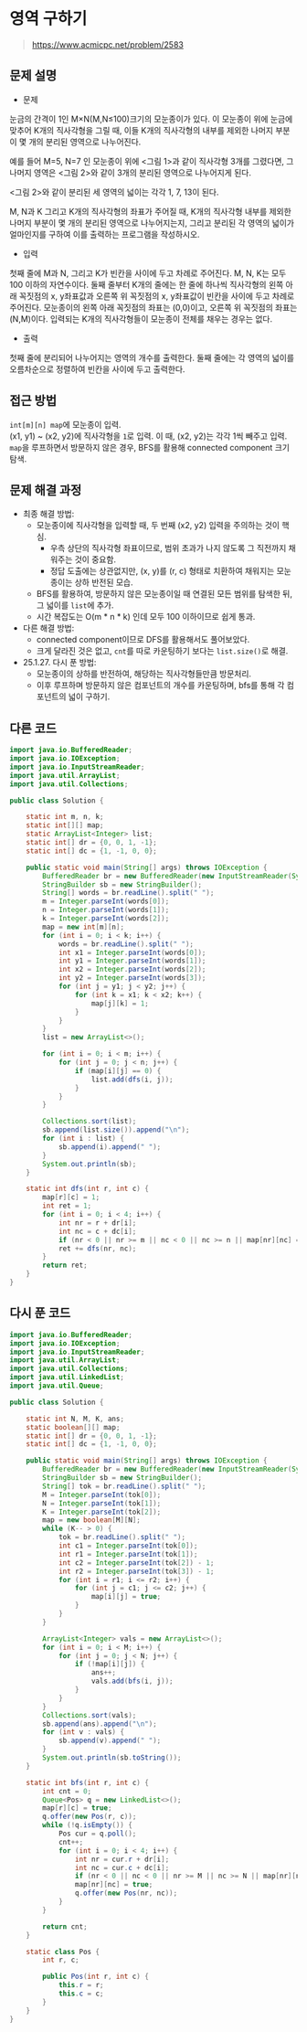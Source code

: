 # 영역 구하기

> https://www.acmicpc.net/problem/2583

## 문제 설명

- 문제

눈금의 간격이 1인 M×N(M,N≤100)크기의 모눈종이가 있다. 이 모눈종이 위에 눈금에 맞추어 K개의 직사각형을 그릴 때, 이들 K개의 직사각형의 내부를 제외한 나머지 부분이 몇 개의 분리된 영역으로 나누어진다.

예를 들어 M=5, N=7 인 모눈종이 위에 <그림 1>과 같이 직사각형 3개를 그렸다면, 그 나머지 영역은 <그림 2>와 같이 3개의 분리된 영역으로 나누어지게 된다.

<그림 2>와 같이 분리된 세 영역의 넓이는 각각 1, 7, 13이 된다.

M, N과 K 그리고 K개의 직사각형의 좌표가 주어질 때, K개의 직사각형 내부를 제외한 나머지 부분이 몇 개의 분리된 영역으로 나누어지는지, 그리고 분리된 각 영역의 넓이가 얼마인지를 구하여 이를 출력하는
프로그램을 작성하시오.

- 입력

첫째 줄에 M과 N, 그리고 K가 빈칸을 사이에 두고 차례로 주어진다. M, N, K는 모두 100 이하의 자연수이다. 둘째 줄부터 K개의 줄에는 한 줄에 하나씩 직사각형의 왼쪽 아래 꼭짓점의 x, y좌표값과 오른쪽
위 꼭짓점의 x, y좌표값이 빈칸을 사이에 두고 차례로 주어진다. 모눈종이의 왼쪽 아래 꼭짓점의 좌표는 (0,0)이고, 오른쪽 위 꼭짓점의 좌표는(N,M)이다. 입력되는 K개의 직사각형들이 모눈종이 전체를 채우는
경우는 없다.

- 출력

첫째 줄에 분리되어 나누어지는 영역의 개수를 출력한다. 둘째 줄에는 각 영역의 넓이를 오름차순으로 정렬하여 빈칸을 사이에 두고 출력한다.

## 접근 방법

`int[m][n] map`에 모눈종이 입력.  
(x1, y1) ~ (x2, y2)에 직사각형을 `1`로 입력. 이 때, (x2, y2)는 각각 1씩 빼주고 입력.  
`map`을 루프하면서 방문하지 않은 경우, BFS를 활용해 connected component 크기 탐색.

## 문제 해결 과정

- 최종 해결 방법:
    - 모눈종이에 직사각형을 입력할 때, 두 번째 (x2, y2) 입력을 주의하는 것이 핵심.
        - 우측 상단의 직사각형 좌표이므로, 범위 초과가 나지 않도록 그 직전까지 채워주는 것이 중요함.
        - 정답 도출에는 상관없지만, (x, y)를 (r, c) 형태로 치환하여 채워지는 모눈종이는 상하 반전된 모습.
    - BFS를 활용하여, 방문하지 않은 모눈종이일 때 연결된 모든 범위를 탐색한 뒤, 그 넓이를 `list`에 추가.
    - 시간 복잡도는 O(m * n * k) 인데 모두 100 이하이므로 쉽게 통과.
- 다른 해결 방법:
    - connected component이므로 DFS를 활용해서도 풀어보았다.
    - 크게 달라진 것은 없고, `cnt`를 따로 카운팅하기 보다는 `list.size()`로 해결.
- 25.1.27. 다시 푼 방법:
    - 모눈종이의 상하를 반전하여, 해당하는 직사각형들만큼 방문처리.
    - 이후 루프하며 방문하지 않은 컴포넌트의 개수를 카운팅하며, bfs를 통해 각 컴포넌트의 넓이 구하기.

## 다른 코드

```java
import java.io.BufferedReader;
import java.io.IOException;
import java.io.InputStreamReader;
import java.util.ArrayList;
import java.util.Collections;

public class Solution {

    static int m, n, k;
    static int[][] map;
    static ArrayList<Integer> list;
    static int[] dr = {0, 0, 1, -1};
    static int[] dc = {1, -1, 0, 0};

    public static void main(String[] args) throws IOException {
        BufferedReader br = new BufferedReader(new InputStreamReader(System.in));
        StringBuilder sb = new StringBuilder();
        String[] words = br.readLine().split(" ");
        m = Integer.parseInt(words[0]);
        n = Integer.parseInt(words[1]);
        k = Integer.parseInt(words[2]);
        map = new int[m][n];
        for (int i = 0; i < k; i++) {
            words = br.readLine().split(" ");
            int x1 = Integer.parseInt(words[0]);
            int y1 = Integer.parseInt(words[1]);
            int x2 = Integer.parseInt(words[2]);
            int y2 = Integer.parseInt(words[3]);
            for (int j = y1; j < y2; j++) {
                for (int k = x1; k < x2; k++) {
                    map[j][k] = 1;
                }
            }
        }
        list = new ArrayList<>();

        for (int i = 0; i < m; i++) {
            for (int j = 0; j < n; j++) {
                if (map[i][j] == 0) {
                    list.add(dfs(i, j));
                }
            }
        }

        Collections.sort(list);
        sb.append(list.size()).append("\n");
        for (int i : list) {
            sb.append(i).append(" ");
        }
        System.out.println(sb);
    }

    static int dfs(int r, int c) {
        map[r][c] = 1;
        int ret = 1;
        for (int i = 0; i < 4; i++) {
            int nr = r + dr[i];
            int nc = c + dc[i];
            if (nr < 0 || nr >= m || nc < 0 || nc >= n || map[nr][nc] == 1) continue;
            ret += dfs(nr, nc);
        }
        return ret;
    }
}
```

## 다시 푼 코드

```java
import java.io.BufferedReader;
import java.io.IOException;
import java.io.InputStreamReader;
import java.util.ArrayList;
import java.util.Collections;
import java.util.LinkedList;
import java.util.Queue;

public class Solution {

    static int N, M, K, ans;
    static boolean[][] map;
    static int[] dr = {0, 0, 1, -1};
    static int[] dc = {1, -1, 0, 0};

    public static void main(String[] args) throws IOException {
        BufferedReader br = new BufferedReader(new InputStreamReader(System.in));
        StringBuilder sb = new StringBuilder();
        String[] tok = br.readLine().split(" ");
        M = Integer.parseInt(tok[0]);
        N = Integer.parseInt(tok[1]);
        K = Integer.parseInt(tok[2]);
        map = new boolean[M][N];
        while (K-- > 0) {
            tok = br.readLine().split(" ");
            int c1 = Integer.parseInt(tok[0]);
            int r1 = Integer.parseInt(tok[1]);
            int c2 = Integer.parseInt(tok[2]) - 1;
            int r2 = Integer.parseInt(tok[3]) - 1;
            for (int i = r1; i <= r2; i++) {
                for (int j = c1; j <= c2; j++) {
                    map[i][j] = true;
                }
            }
        }

        ArrayList<Integer> vals = new ArrayList<>();
        for (int i = 0; i < M; i++) {
            for (int j = 0; j < N; j++) {
                if (!map[i][j]) {
                    ans++;
                    vals.add(bfs(i, j));
                }
            }
        }
        Collections.sort(vals);
        sb.append(ans).append("\n");
        for (int v : vals) {
            sb.append(v).append(" ");
        }
        System.out.println(sb.toString());
    }

    static int bfs(int r, int c) {
        int cnt = 0;
        Queue<Pos> q = new LinkedList<>();
        map[r][c] = true;
        q.offer(new Pos(r, c));
        while (!q.isEmpty()) {
            Pos cur = q.poll();
            cnt++;
            for (int i = 0; i < 4; i++) {
                int nr = cur.r + dr[i];
                int nc = cur.c + dc[i];
                if (nr < 0 || nc < 0 || nr >= M || nc >= N || map[nr][nc]) continue;
                map[nr][nc] = true;
                q.offer(new Pos(nr, nc));
            }
        }

        return cnt;
    }

    static class Pos {
        int r, c;

        public Pos(int r, int c) {
            this.r = r;
            this.c = c;
        }
    }
}
```